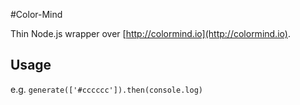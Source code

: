 #Color-Mind

Thin Node.js wrapper over [http://colormind.io](http://colormind.io).

## Usage

e.g.
`generate(['#cccccc']).then(console.log)`
